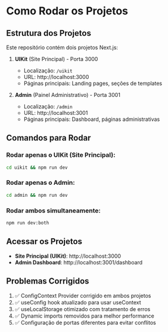 # Como Rodar os Projetos

## Estrutura dos Projetos

Este repositório contém dois projetos Next.js:

1. **UIKit** (Site Principal) - Porta 3000
   - Localização: `/uikit`
   - URL: http://localhost:3000
   - Páginas principais: Landing pages, seções de templates

2. **Admin** (Painel Administrativo) - Porta 3001
   - Localização: `/admin`
   - URL: http://localhost:3001
   - Páginas principais: Dashboard, páginas administrativas

## Comandos para Rodar

### Rodar apenas o UIKit (Site Principal):

```bash
cd uikit && npm run dev
```

### Rodar apenas o Admin:

```bash
cd admin && npm run dev
```

### Rodar ambos simultaneamente:

```bash
npm run dev:both
```

## Acessar os Projetos

- **Site Principal (UIKit)**: http://localhost:3000
- **Admin Dashboard**: http://localhost:3001/dashboard

## Problemas Corrigidos

1. ✅ ConfigContext Provider corrigido em ambos projetos
2. ✅ useConfig hook atualizado para usar useContext
3. ✅ useLocalStorage otimizado com tratamento de erros
4. ✅ Dynamic imports removidos para melhor performance
5. ✅ Configuração de portas diferentes para evitar conflitos

